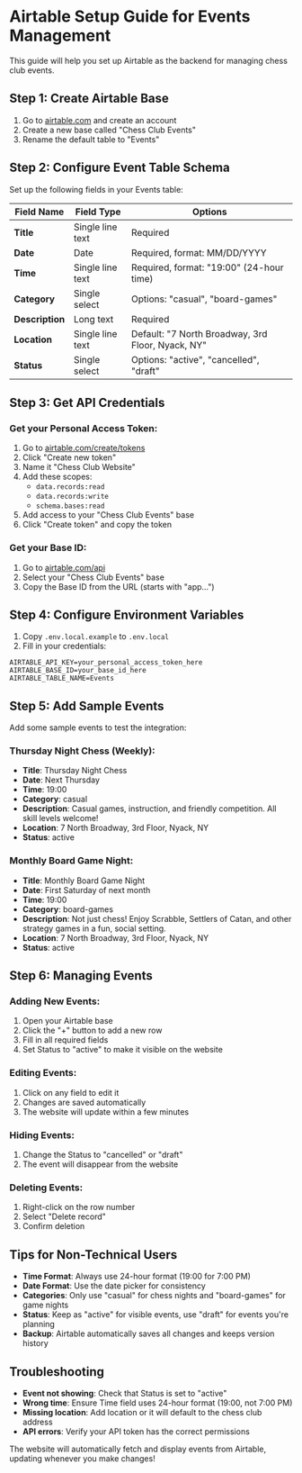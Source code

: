 # Airtable Setup Guide for Events Management

This guide will help you set up Airtable as the backend for managing chess club events.

## Step 1: Create Airtable Base

1. Go to [airtable.com](https://airtable.com) and create an account
2. Create a new base called "Chess Club Events"
3. Rename the default table to "Events"

## Step 2: Configure Event Table Schema

Set up the following fields in your Events table:

| Field Name | Field Type | Options |
|------------|------------|---------|
| **Title** | Single line text | Required |
| **Date** | Date | Required, format: MM/DD/YYYY |
| **Time** | Single line text | Required, format: "19:00" (24-hour time) |
| **Category** | Single select | Options: "casual", "board-games" |
| **Description** | Long text | Required |
| **Location** | Single line text | Default: "7 North Broadway, 3rd Floor, Nyack, NY" |
| **Status** | Single select | Options: "active", "cancelled", "draft" |

## Step 3: Get API Credentials

### Get your Personal Access Token:
1. Go to [airtable.com/create/tokens](https://airtable.com/create/tokens)
2. Click "Create new token"
3. Name it "Chess Club Website"
4. Add these scopes:
   - `data.records:read`
   - `data.records:write`
   - `schema.bases:read`
5. Add access to your "Chess Club Events" base
6. Click "Create token" and copy the token

### Get your Base ID:
1. Go to [airtable.com/api](https://airtable.com/api)
2. Select your "Chess Club Events" base
3. Copy the Base ID from the URL (starts with "app...")

## Step 4: Configure Environment Variables

1. Copy `.env.local.example` to `.env.local`
2. Fill in your credentials:

```env
AIRTABLE_API_KEY=your_personal_access_token_here
AIRTABLE_BASE_ID=your_base_id_here
AIRTABLE_TABLE_NAME=Events
```

## Step 5: Add Sample Events

Add some sample events to test the integration:

### Thursday Night Chess (Weekly):
- **Title**: Thursday Night Chess
- **Date**: Next Thursday
- **Time**: 19:00
- **Category**: casual
- **Description**: Casual games, instruction, and friendly competition. All skill levels welcome!
- **Location**: 7 North Broadway, 3rd Floor, Nyack, NY
- **Status**: active

### Monthly Board Game Night:
- **Title**: Monthly Board Game Night
- **Date**: First Saturday of next month
- **Time**: 19:00
- **Category**: board-games
- **Description**: Not just chess! Enjoy Scrabble, Settlers of Catan, and other strategy games in a fun, social setting.
- **Location**: 7 North Broadway, 3rd Floor, Nyack, NY
- **Status**: active

## Step 6: Managing Events

### Adding New Events:
1. Open your Airtable base
2. Click the "+" button to add a new row
3. Fill in all required fields
4. Set Status to "active" to make it visible on the website

### Editing Events:
1. Click on any field to edit it
2. Changes are saved automatically
3. The website will update within a few minutes

### Hiding Events:
1. Change the Status to "cancelled" or "draft"
2. The event will disappear from the website

### Deleting Events:
1. Right-click on the row number
2. Select "Delete record"
3. Confirm deletion

## Tips for Non-Technical Users

- **Time Format**: Always use 24-hour format (19:00 for 7:00 PM)
- **Date Format**: Use the date picker for consistency
- **Categories**: Only use "casual" for chess nights and "board-games" for game nights
- **Status**: Keep as "active" for visible events, use "draft" for events you're planning
- **Backup**: Airtable automatically saves all changes and keeps version history

## Troubleshooting

- **Event not showing**: Check that Status is set to "active"
- **Wrong time**: Ensure Time field uses 24-hour format (19:00, not 7:00 PM)
- **Missing location**: Add location or it will default to the chess club address
- **API errors**: Verify your API token has the correct permissions

The website will automatically fetch and display events from Airtable, updating whenever you make changes!